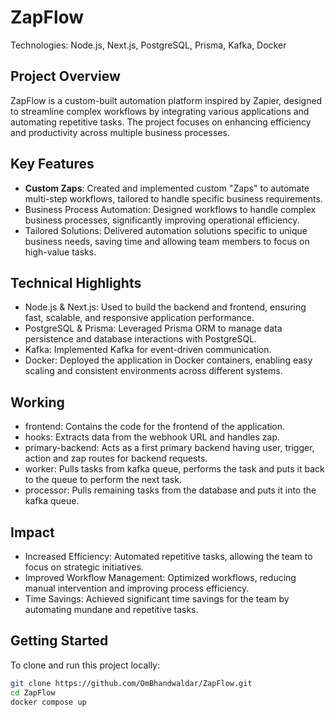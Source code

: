 # ZapFlow

Technologies:  Node.js, Next.js, PostgreSQL, Prisma, Kafka, Docker

## Project Overview

ZapFlow is a custom-built automation platform inspired by Zapier, designed to streamline complex workflows by integrating various applications and automating repetitive tasks. The project focuses on enhancing efficiency and productivity across multiple business processes.

## Key Features

- <b>Custom Zaps</b>: Created and implemented custom "Zaps" to automate multi-step workflows, tailored to handle specific business requirements.
- Business Process Automation: Designed workflows to handle complex business processes, significantly improving operational efficiency.
- Tailored Solutions: Delivered automation solutions specific to unique business needs, saving time and allowing team members to focus on high-value tasks.

## Technical Highlights

- Node.js & Next.js: Used to build the backend and frontend, ensuring fast, scalable, and responsive application performance.
- PostgreSQL & Prisma: Leveraged Prisma ORM to manage data persistence and database interactions with PostgreSQL.
- Kafka: Implemented Kafka for event-driven communication.
- Docker: Deployed the application in Docker containers, enabling easy scaling and consistent environments across different systems.

## Working

- frontend: Contains the code for the frontend of the application.
- hooks: Extracts data from the webhook URL and handles zap.
- primary-backend: Acts as a first primary backend having user, trigger, action and zap routes for backend requests.
- worker: Pulls tasks from kafka queue, performs the task and puts it back to the queue to perform the next task.
- processor: Pulls remaining tasks from the database and puts it into the kafka queue.

## Impact

- Increased Efficiency: Automated repetitive tasks, allowing the team to focus on strategic initiatives.
- Improved Workflow Management: Optimized workflows, reducing manual intervention and improving process efficiency.
- Time Savings: Achieved significant time savings for the team by automating mundane and repetitive tasks.

## Getting Started

To clone and run this project locally:

```bash
git clone https://github.com/OmBhandwaldar/ZapFlow.git
cd ZapFlow
docker compose up
